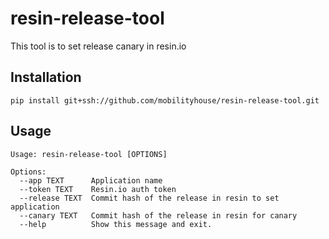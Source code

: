 # resin-release-tool
This tool is to set release canary in resin.io

## Installation
```
pip install git+ssh://github.com/mobilityhouse/resin-release-tool.git
```

## Usage
```
Usage: resin-release-tool [OPTIONS]

Options:
  --app TEXT      Application name
  --token TEXT    Resin.io auth token
  --release TEXT  Commit hash of the release in resin to set application
  --canary TEXT   Commit hash of the release in resin for canary
  --help          Show this message and exit.
```
